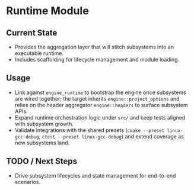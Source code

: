# Runtime Module

## Current State

- Provides the aggregation layer that will stitch subsystems into an executable runtime.
- Includes scaffolding for lifecycle management and module loading.

## Usage

- Link against `engine_runtime` to bootstrap the engine once subsystems are wired together; the target inherits `engine::project_options` and relies on the header aggregator `engine::headers` to surface subsystem APIs.
- Expand runtime orchestration logic under `src/` and keep tests aligned with subsystem growth.
- Validate integrations with the shared presets (`cmake --preset linux-gcc-debug`, `ctest --preset linux-gcc-debug`) and extend coverage as new subsystems land.

## TODO / Next Steps

- Drive subsystem lifecycles and state management for end-to-end scenarios.
